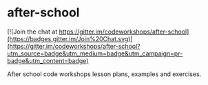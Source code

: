 after-school
============

[![Join the chat at https://gitter.im/codeworkshops/after-school](https://badges.gitter.im/Join%20Chat.svg)](https://gitter.im/codeworkshops/after-school?utm_source=badge&utm_medium=badge&utm_campaign=pr-badge&utm_content=badge)

After school code workshops lesson plans, examples and exercises.  
